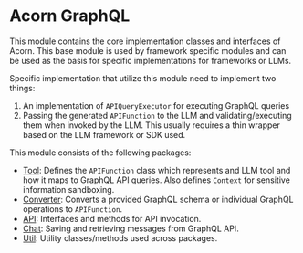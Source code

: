 # Acorn GraphQL

This module contains the core implementation classes and interfaces of Acorn. This base module is used by framework specific modules and can be used as the basis for specific implementations for frameworks or LLMs.

Specific implementation that utilize this module need to implement two things:
1. An implementation of `APIQueryExecutor` for executing GraphQL queries
2. Passing the generated `APIFunction` to the LLM and validating/executing them when invoked by the LLM. This usually requires a thin wrapper based on the LLM framework or SDK used.

This module consists of the following packages:

* [Tool](src/main/java/com/datasqrl/ai/tool): Defines the `APIFunction` class which represents and LLM tool and how it maps to GraphQL API queries. Also defines `Context` for sensitive information sandboxing.
* [Converter](src/main/java/com/datasqrl/ai/converter): Converts a provided GraphQL schema or individual GraphQL operations to `APIFunction`.
* [API](src/main/java/com/datasqrl/ai/api): Interfaces and methods for API invocation.
* [Chat](src/main/java/com/datasqrl/ai/chat): Saving and retrieving messages from GraphQL API.
* [Util](src/main/java/com/datasqrl/ai/util): Utility classes/methods used across packages.

